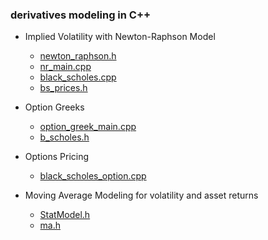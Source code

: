 ### derivatives modeling in C++

- Implied Volatility with Newton-Raphson Model 
 
     - [newton_raphson.h](https://github.com/manuelmusngi/derivatives-modeling/blob/main/newton_raphson.h)
     - [nr_main.cpp](https://github.com/manuelmusngi/derivatives-modeling/blob/main/nr_main.cpp)
     - [black_scholes.cpp](https://github.com/manuelmusngi/derivatives-modeling/blob/main/black_scholes.cpp)
     - [bs_prices.h](https://github.com/manuelmusngi/derivatives-modeling/blob/main/bs_prices.h)

- Option Greeks 
 
     - [option_greek_main.cpp](https://github.com/manuelmusngi/derivatives-modeling/blob/main/option_greek_main.cpp)
     - [b_scholes.h](https://github.com/manuelmusngi/derivatives-modeling/blob/main/b_scholes.h)
    
- Options Pricing
     - [black_scholes_option.cpp](https://github.com/manuelmusngi/derivatives-modeling/blob/main/black_scholes_option.cpp)

- Moving Average Modeling for volatility and asset returns
     - [StatModel.h](https://github.com/manuelmusngi/derivatives-modeling/blob/main/StatModel.h)
     - [ma.h](https://github.com/manuelmusngi/derivatives-modeling/blob/main/ma.cpp)
     
